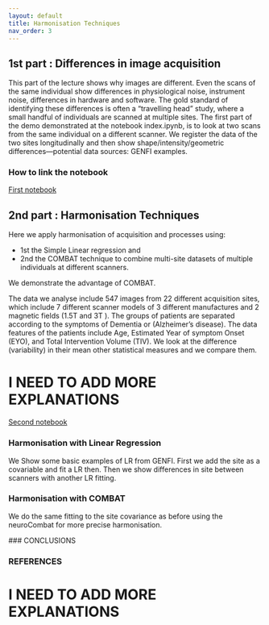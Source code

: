 ```yaml
---
layout: default
title: Harmonisation Techniques 
nav_order: 3
---
```

## 1st part : Differences in image acquisition
This part of the lecture shows why images are different. Even the scans of the same individual show differences in physiological noise, instrument noise, differences in hardware and software. The gold standard of identifying these differences is often a “travelling head” study, where a small handful of individuals are scanned at multiple sites. The first part of the demo demonstrated at the notebook index.ipynb, is to look at two scans from the same individual on a different scanner. We register the data of the two sites longitudinally  and then show shape/intensity/geometric differences—potential data sources: GENFI examples. 

### How to link the notebook
[First notebook](https://mybinder.org/v2/gh/HealthBioscienceIDEAS/demon-imaging-harmonisation/HEAD?urlpath=lab/index.ipynb)

## 2nd part : Harmonisation Techniques
Here we apply harmonisation of acquisition and processes using:
* 1st the Simple Linear regression and
* 2nd the COMBAT technique to combine multi-site datasets of multiple individuals at different scanners. 

We demonstrate the advantage of COMBAT. 

The data we analyse include 547 images from 22 different acquisition sites, which include 7 different scanner models of 3 different manufactures and 2 magnetic fields (1.5T and 3T ).
The groups of patients are separated according to the symptoms of Dementia or (Alzheimer’s disease). The data features of the patients include Age, Estimated Year of symptom Onset (EYO), and Total Intervention Volume (TIV).
We look at the difference (variability) in their mean other statistical measures and we compare them.


# I NEED TO ADD MORE EXPLANATIONS 

[Second notebook](https://mybinder.org/v2/gh/HealthBioscienceIDEAS/demon-imaging-harmonisation/HEAD?urlpath=lab/harmonisation.ipynb)

### Harmonisation with Linear Regression 

We Show some basic examples of LR from GENFI. First we add the site as a covariable and fit a LR then. Then we show differences in site between scanners with another LR fitting.

### Harmonisation with COMBAT

We do the same fitting to the site covariance as before using the neuroCombat for more precise harmonisation.

 ### CONCLUSIONS

 ### REFERENCES


# I NEED TO ADD MORE EXPLANATIONS 








